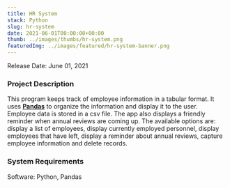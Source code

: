 ```yaml
---
title: HR System
stack: Python
slug: hr-system
date: 2021-06-01T00:00:00+00:00
thumb: ../images/thumbs/hr-system.png
featuredImg: ../images/featured/hr-system-banner.png
---
```


Release Date: June 01, 2021

### Project Description

This program keeps track of employee information in a tabular format. It uses [**Pandas**](https://pandas.pydata.org/) to organize the information and display it to the user. Employee data is stored in a csv file. The app also displays a friendly reminder when annual reviews are coming up. The available options are: display a list of employees, display currently employed personnel, display employees that have left, display a reminder about annual reviews, capture employee information and delete records.  

### System Requirements

Software: Python, Pandas
